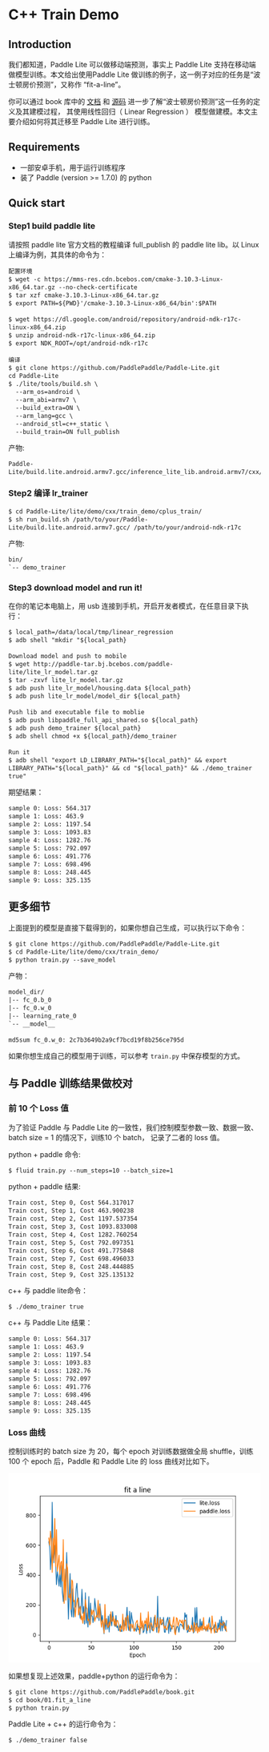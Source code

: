 # C++ Train Demo

## Introduction

我们都知道，Paddle Lite 可以做移动端预测，事实上 Paddle Lite 支持在移动端做模型训练。本文给出使用Paddle Lite 做训练的例子，这一例子对应的任务是“波士顿房价预测”，又称作 “fit-a-line”。
  
你可以通过 book 库中的
[文档](https://paddlepaddle.org.cn/documentation/docs/zh/user_guides/simple_case/fit_a_line/README.cn.html)
和
[源码](https://github.com/PaddlePaddle/book/tree/develop/01.fit_a_line)
进一步了解“波士顿房价预测”这一任务的定义及其建模过程，
其使用线性回归（ Linear Regression ）
模型做建模。本文主要介绍如何将其迁移至 Paddle Lite 进行训练。

## Requirements

- 一部安卓手机，用于运行训练程序
- 装了 Paddle (version >= 1.7.0) 的 python

## Quick start

### Step1 build paddle lite

请按照 paddle lite 官方文档的教程编译 full_publish 的 paddle lite lib。以 Linux 上编译为例，其具体的命令为：

```shell
配置环境
$ wget -c https://mms-res.cdn.bcebos.com/cmake-3.10.3-Linux-x86_64.tar.gz --no-check-certificate
$ tar xzf cmake-3.10.3-Linux-x86_64.tar.gz
$ export PATH=${PWD}'/cmake-3.10.3-Linux-x86_64/bin':$PATH

$ wget https://dl.google.com/android/repository/android-ndk-r17c-linux-x86_64.zip
$ unzip android-ndk-r17c-linux-x86_64.zip
$ export NDK_ROOT=/opt/android-ndk-r17c

编译
$ git clone https://github.com/PaddlePaddle/Paddle-Lite.git
cd Paddle-Lite
$ ./lite/tools/build.sh \
  --arm_os=android \
  --arm_abi=armv7 \
  --build_extra=ON \
  --arm_lang=gcc \
  --android_stl=c++_static \
  --build_train=ON full_publish
```

产物:

```shell
Paddle-Lite/build.lite.android.armv7.gcc/inference_lite_lib.android.armv7/cxx/lib/libpaddle_full_api_shared.so
```

### Step2 编译 lr_trainer

```shell
$ cd Paddle-Lite/lite/demo/cxx/train_demo/cplus_train/
$ sh run_build.sh /path/to/your/Paddle-Lite/build.lite.android.armv7.gcc/ /path/to/your/android-ndk-r17c
```

产物:
```shell
bin/
`-- demo_trainer
```

### Step3 download model and run it!

在你的笔记本电脑上，用 usb 连接到手机，开启开发者模式，在任意目录下执行：

```shell
$ local_path=/data/local/tmp/linear_regression
$ adb shell "mkdir "${local_path}

Download model and push to mobile
$ wget http://paddle-tar.bj.bcebos.com/paddle-lite/lite_lr_model.tar.gz
$ tar -zxvf lite_lr_model.tar.gz
$ adb push lite_lr_model/housing.data ${local_path}
$ adb push lite_lr_model/model_dir ${local_path}

Push lib and executable file to moblie
$ adb push libpaddle_full_api_shared.so ${local_path}
$ adb push demo_trainer ${local_path}
$ adb shell chmod +x ${local_path}/demo_trainer

Run it
$ adb shell "export LD_LIBRARY_PATH="${local_path}" && export LIBRARY_PATH="${local_path}" && cd "${local_path}" && ./demo_trainer true"
```

期望结果：

```
sample 0: Loss: 564.317
sample 1: Loss: 463.9
sample 2: Loss: 1197.54
sample 3: Loss: 1093.83
sample 4: Loss: 1282.76
sample 5: Loss: 792.097
sample 6: Loss: 491.776
sample 7: Loss: 698.496
sample 8: Loss: 248.445
sample 9: Loss: 325.135
```

## 更多细节
上面提到的模型是直接下载得到的，如果你想自己生成，可以执行以下命令：

```shell
$ git clone https://github.com/PaddlePaddle/Paddle-Lite.git
$ cd Paddle-Lite/lite/demo/cxx/train_demo/
$ python train.py --save_model
```

产物：

```shell
model_dir/
|-- fc_0.b_0
|-- fc_0.w_0
|-- learning_rate_0
`-- __model__

md5sum fc_0.w_0: 2c7b3649b2a9cf7bcd19f8b256ce795d
```

如果你想生成自己的模型用于训练，可以参考 `train.py` 中保存模型的方式。

## 与 Paddle 训练结果做校对

### 前 10 个 Loss 值

为了验证 Paddle 与 Paddle Lite 的一致性，我们控制模型参数一致、数据一致、batch size = 1 的情况下，训练10 个 batch， 记录了二者的 loss 值。

python + paddle 命令:

```shell
$ fluid train.py --num_steps=10 --batch_size=1
```

python + paddle 结果:

```shell
Train cost, Step 0, Cost 564.317017
Train cost, Step 1, Cost 463.900238
Train cost, Step 2, Cost 1197.537354
Train cost, Step 3, Cost 1093.833008
Train cost, Step 4, Cost 1282.760254
Train cost, Step 5, Cost 792.097351
Train cost, Step 6, Cost 491.775848
Train cost, Step 7, Cost 698.496033
Train cost, Step 8, Cost 248.444885
Train cost, Step 9, Cost 325.135132
```

c++ 与 paddle lite命令：
```
$ ./demo_trainer true
```

c++ 与 Paddle Lite 结果：
```
sample 0: Loss: 564.317
sample 1: Loss: 463.9
sample 2: Loss: 1197.54
sample 3: Loss: 1093.83
sample 4: Loss: 1282.76
sample 5: Loss: 792.097
sample 6: Loss: 491.776
sample 7: Loss: 698.496
sample 8: Loss: 248.445
sample 9: Loss: 325.135
```
 
### Loss 曲线

控制训练时的 batch size 为 20，每个 epoch 对训练数据做全局 shuffle，训练 100 个 epoch 后，Paddle 和 Paddle Lite 的 loss 曲线对比如下。

![lr_loss](../images/lr_loss.png)

如果想复现上述效果，paddle+python 的运行命令为：

```
$ git clone https://github.com/PaddlePaddle/book.git
$ cd book/01.fit_a_line
$ python train.py
```

Paddle Lite + c++ 的运行命令为：
```
$ ./demo_trainer false
```
